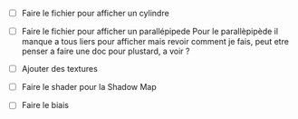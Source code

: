 
- [ ] Faire le fichier pour afficher un cylindre
- [ ] Faire le fichier pour afficher un parallépipede
Pour le parallèpipède il manque a tous liers pour afficher mais revoir comment je fais, peut etre penser a faire une doc pour plustard, a voir ?


- [ ] Ajouter des textures
- [ ] Faire le shader pour la Shadow Map
- [ ] Faire le biais



